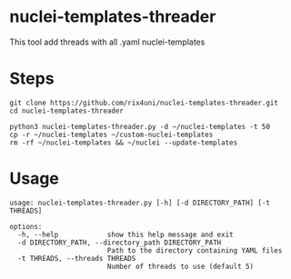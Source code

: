 # nuclei-templates-threader

This tool add threads with all .yaml nuclei-templates

# Steps
```
git clone https://github.com/rix4uni/nuclei-templates-threader.git
cd nuclei-templates-threader

python3 nuclei-templates-threader.py -d ~/nuclei-templates -t 50
cp -r ~/nuclei-templates ~/custom-nuclei-templates
rm -rf ~/nuclei-templates && ~/nuclei --update-templates
```
# Usage
```
usage: nuclei-templates-threader.py [-h] [-d DIRECTORY_PATH] [-t THREADS]

options:
  -h, --help            show this help message and exit
  -d DIRECTORY_PATH, --directory_path DIRECTORY_PATH
                        Path to the directory containing YAML files
  -t THREADS, --threads THREADS
                        Number of threads to use (default 5)
```
